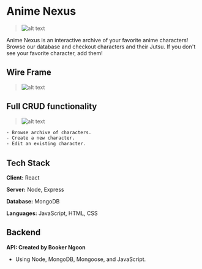 # Anime Nexus

>![alt text](https://github.com/erichowington/naruto-react/blob/main/public/images/NEXUS-TITLE.png?raw=true)

Anime Nexus is an interactive archive of your favorite anime characters! Browse our database and checkout characters and their Jutsu. If you don't see your favorite character, add them!

## Wire Frame
>![alt text](https://raw.githubusercontent.com/erichowington/naruto-react/7b8fc2af5068098b2c596a2452783dbde0f0cb8b/public/images/NEXUS-WIREFRAME.png)

## Full CRUD functionality
>![alt text](https://raw.githubusercontent.com/erichowington/naruto-react/7b8fc2af5068098b2c596a2452783dbde0f0cb8b/public/images/ANIME-NEXUS-CRUD.png)

```bash
- Browse archive of characters.
- Create a new character.
- Edit an existing character.
```

## Tech Stack

**Client:** React

**Server:** Node, Express

**Database:** MongoDB

**Languages:** JavaScript, HTML, CSS

## Backend

**API: Created by Booker Ngoon**
- Using Node, MongoDB, Mongoose, and JavaScript.
